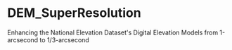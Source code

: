 # DEM_SuperResolution
Enhancing the National Elevation Dataset's Digital Elevation Models from 1-arcsecond to 1/3-arcsecond
